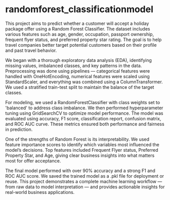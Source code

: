 # randomforest_classificationmodel
This project aims to predict whether a customer will accept a holiday package offer using a Random Forest Classifier. The dataset includes various features such as age, gender, occupation, passport ownership, frequent flyer status, and preferred property star rating. The goal is to help travel companies better target potential customers based on their profile and past travel behavior.

We began with a thorough exploratory data analysis (EDA), identifying missing values, imbalanced classes, and key patterns in the data. Preprocessing was done using pipelines — categorical features were handled with OneHotEncoding, numerical features were scaled using StandardScaler, and everything was combined using a ColumnTransformer. We used a stratified train-test split to maintain the balance of the target classes.

For modeling, we used a RandomForestClassifier with class weights set to 'balanced' to address class imbalance. We then performed hyperparameter tuning using GridSearchCV to optimize model performance. The model was evaluated using accuracy, F1 score, classification report, confusion matrix, and ROC AUC curve. These metrics ensured both performance and fairness in prediction.

One of the strengths of Random Forest is its interpretability. We used feature importance scores to identify which variables most influenced the model’s decisions. Top features included Frequent Flyer status, Preferred Property Star, and Age, giving clear business insights into what matters most for offer acceptance.

The final model performed with over 90% accuracy and a strong F1 and ROC AUC score. We saved the trained model as a .pkl file for deployment or reuse. This project demonstrates a complete machine learning workflow — from raw data to model interpretation — and provides actionable insights for real-world business applications.
